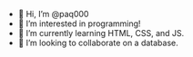 - 👋 Hi, I’m @paq000
- 👀 I’m interested in programming!
- 🌱 I’m currently learning HTML, CSS, and JS.
- 💞️ I’m looking to collaborate on a database.
